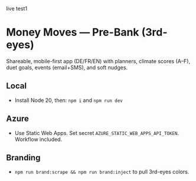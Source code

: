 live test1
# Money Moves — Pre-Bank (3rd-eyes)
Shareable, mobile-first app (DE/FR/EN) with planners, climate scores (A–F), duet goals, events (email+SMS), and soft nudges.
## Local
- Install Node 20, then: `npm i` and `npm run dev`
## Azure
- Use Static Web Apps. Set secret `AZURE_STATIC_WEB_APPS_API_TOKEN`. Workflow included.
## Branding
- `npm run brand:scrape && npm run brand:inject` to pull 3rd-eyes colors.
